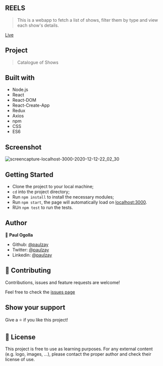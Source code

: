 ## REELS

> This is a webapp to fetch a list of shows, filter them by type and view each show's details.

[Live](https://reactreel.netlify.app/)

## Project

> Catalogue of Shows

## Built with

- Node.js
- React
- React-DOM
- React-Create-App
- Redux
- Axios
- npm
- CSS
- ES6

## Screenshot

![screencapture-localhost-3000-2020-12-12-22_02_30](https://user-images.githubusercontent.com/29974825/101993729-ea316500-3ccd-11eb-99df-57d06c648b4b.png)

## Getting Started

- Clone the project to your local machine;
- `cd` into the project directory;
- Run `npm install` to install the necessary modules;
- Run `npm start`, the page will automatically load on [localhost:3000](localhost:3000).
- RUn `npm test` to run the tests.

## Author

👤 **Paul Ogolla**

- Github: [@paulzay](https://github.com/paulzay)
- Twitter: [@paulzay](https://twitter.com/_paulzay_)
- Linkedin: [@paulzay](https://linkedin.com/in/paulogolla)

## 🤝 Contributing

Contributions, issues and feature requests are welcome!

Feel free to check the [issues page](https://github.com/paulzay/reels/issues)

## Show your support

Give a ⭐️ if you like this project!

## 📝 License

This project is free to use as learning purposes. For any external content (e.g. logo, images, ...), please contact the proper author and check their license of use.
